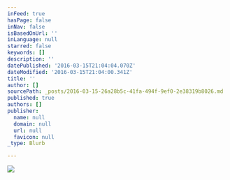 ```yaml
---
inFeed: true
hasPage: false
inNav: false
isBasedOnUrl: ''
inLanguage: null
starred: false
keywords: []
description: ''
datePublished: '2016-03-15T21:04:04.070Z'
dateModified: '2016-03-15T21:04:00.341Z'
title: ''
author: []
sourcePath: _posts/2016-03-15-26a28b5c-41fa-494f-9ef0-2e38319b8026.md
published: true
authors: []
publisher:
  name: null
  domain: null
  url: null
  favicon: null
_type: Blurb

---
```

![](https://s3-us-west-2.amazonaws.com/the-grid-img/p/95cd094ae64dbf4874c76705214019236cd0888e.jpg)